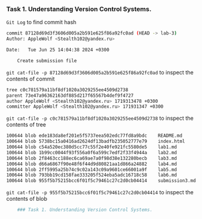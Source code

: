 ### Task 1. Understanding Version Control Systems.
```Git Log``` to find commit hash
```sh
commit 87128d69d3f3606d005a2b591e625f86a92fc0ad (HEAD -> lab-3)
Author: AppleWolf <Stealth102@yandex.ru>

Date:   Tue Jun 25 14:04:38 2024 +0300

    Create submission file
```
```git cat-file -p 87128d69d3f3606d005a2b591e625f86a92fc0ad``` to inspect the contents of commit

```sh
tree c0c781579a11bf8df1020a3029255ee4509d2738
parent 73e47a96362163df885d217f65567b4def9f4727
author AppleWolf <Stealth102@yandex.ru> 1719313478 +0300
committer AppleWolf <Stealth102@yandex.ru> 171931347 +0300
```
```git cat-file -p c0c781579a11bf8df1020a3029255ee4509d2738``` to inspect the contents of tree
```sh
100644 blob ede183da8ef201e5f5737eea502edc77fd8a9bdc    README.md
100644 blob 5738bc15a0416ad2624df13badfb235052777e79    index.html
100644 blob c54a520ec380d5cc77c55f2e40fe921fc5580de5    lab1.md
100644 blob 1b99cc0044f93f556a0f6a599c7edf2f33f4944a    lab2.md
100644 blob 2f8463cc188ec6ca69ae7a0f98d38e132280becb    lab3.md
100644 blob d66a6867f90e48f6f44d9d80821aa1d866a24882    lab4.md
100644 blob 2ff5995a25b74c9c02a143c09a9601ce66001a9f    lab5.md
100644 blob 793bb19cd158fae333205f524eba5adc16718c58    lab6.md
100644 blob 955f5b75215bcc6f01f5c79461c27c2d0cb04414    submission3.md
```
```git cat-file -p 955f5b75215bcc6f01f5c79461c27c2d0cb04414``` to inspect the contents of blob
```sh
    ### Task 1. Understanding Version Control Systems.
```